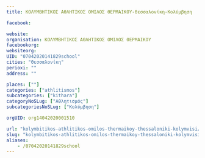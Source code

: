 ```yaml
---
title: ΚΟΛΥΜΒΗΤΙΚΟΣ ΑΘΛΗΤΙΚΟΣ ΟΜΙΛΟΣ ΘΕΡΜΑΙΚΟΥ-Θεσσαλονίκη-Κολύμβηση

facebook:

website:
organisation: ΚΟΛΥΜΒΗΤΙΚΟΣ ΑΘΛΗΤΙΚΟΣ ΟΜΙΛΟΣ ΘΕΡΜΑΙΚΟΥ
facebookorg:
websiteorg:
UID: "07042020141829school"
cities: "Θεσσαλονίκη"
perioxi: ""
address: ""

places: [""]
categories: ["athlitismos"]
subcategories: ["kithara"]
categoryNoSLug: ["Αθλητισμός"]
subcategoriesNoSLug: ["Κολύμβηση"]

orgUID: org14042020001510

url: "kolymbitikos-athlitikos-omilos-thermaikoy-thessaloniki-kolymvisi/thessaloniki//"
slug: "kolymbitikos-athlitikos-omilos-thermaikoy-thessaloniki-kolymvisi"
aliases:
    - /07042020141829school
---
```





